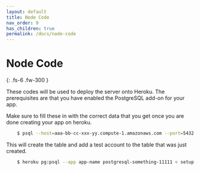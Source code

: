 ```yaml
---
layout: default
title: Node Code
nav_order: 9
has_children: true
permalink: /docs/node-code
---
```


# Node Code

{: .fs-6 .fw-300 }

These codes will be used to deploy the server onto Heroku.
The prerequisites are that you have enabled the PostgreSQL add-on for your app.

Make sure to fill these in with the correct data that you get once you are done creating your app on heroku.

```bash
    $ psql --host=aaa-bb-cc-xxx-yy.compute-1.amazonaws.com --port=5432 --username=xxxxxxxxxx --password --dbname=xxxxxxxxxx
```

This will create the table and add a test account to the table that was just created.

```bash
    $ heroku pg:psql --app app-name postgresql-something-11111 < setup.sql
```